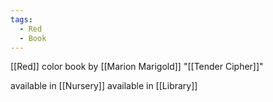```yaml
---
tags:
  - Red
  - Book
---
```



[[Red]] color book by [[Marion Marigold]]
"[[Tender Cipher]]"

available in [[Nursery]]
available in [[Library]]